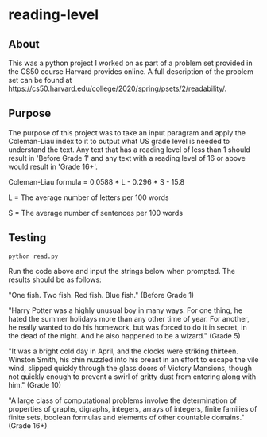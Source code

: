 # reading-level

## About
This was a python project I worked on as part of a problem set provided in the CS50 course Harvard provides online. A full description of the problem set can be found at https://cs50.harvard.edu/college/2020/spring/psets/2/readability/.

## Purpose
The purpose of this project was to take an input paragram and apply the Coleman-Liau index to it to output what US grade level
is needed to understand the text. Any text that has a reading level of less than 1 should result in 'Before Grade 1' and any text
with a reading level of 16 or above would result in 'Grade 16+'.

Coleman-Liau formula = 0.0588 * L - 0.296 * S - 15.8

L = The average number of letters per 100 words

S = The average number of sentences per 100 words

## Testing

```python read.py```

Run the code above and input the strings below when prompted. The results should be as follows:

"One fish. Two fish. Red fish. Blue fish." (Before Grade 1)

"Harry Potter was a highly unusual boy in many ways. For one thing, he hated the summer holidays more than any other time of year. For another, he really wanted to do his homework, but was forced to do it in secret, in the dead of the night. And he also happened to be a wizard." (Grade 5)

"It was a bright cold day in April, and the clocks were striking thirteen. Winston Smith, his chin nuzzled into his breast in an effort to escape the vile wind, slipped quickly through the glass doors of Victory Mansions, though not quickly enough to prevent a swirl of gritty dust from entering along with him." (Grade 10)

"A large class of computational problems involve the determination of properties of graphs, digraphs, integers, arrays of integers, finite families of finite sets, boolean formulas and elements of other countable domains." (Grade 16+)
